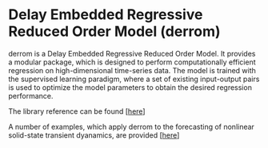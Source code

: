 # Delay Embedded Regressive Reduced Order Model (derrom)

derrom is a Delay Embedded Regressive Reduced Order Model. It provides a modular package, which is designed to perform computationally efficient regression on high-dimensional time-series data. The model is trained with the supervised learning paradigm, where a set of existing input-output pairs is used to optimize the model parameters to obtain the desired regression performance.

The library reference can be found [[here](https://derrom.readthedocs.io/en/latest/)]

A number of examples, which apply derrom to the forecasting of nonlinear solid-state transient dyanamics, are provided [[here](https://github.com/stmeinecke/derrom/tree/main/examples)]
